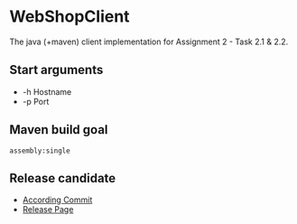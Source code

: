 # WebShopClient
The java (+maven) client implementation for Assignment 2 - Task 2.1 & 2.2.

## Start arguments
* -h Hostname
* -p Port

## Maven build goal

`assembly:single`

## Release candidate

* [According Commit](https://github.com/tfreundo/LabCourse-group4-SS2016/tree/webshop_v1.1)
* [Release Page](https://github.com/tfreundo/LabCourse-group4-SS2016/releases)
